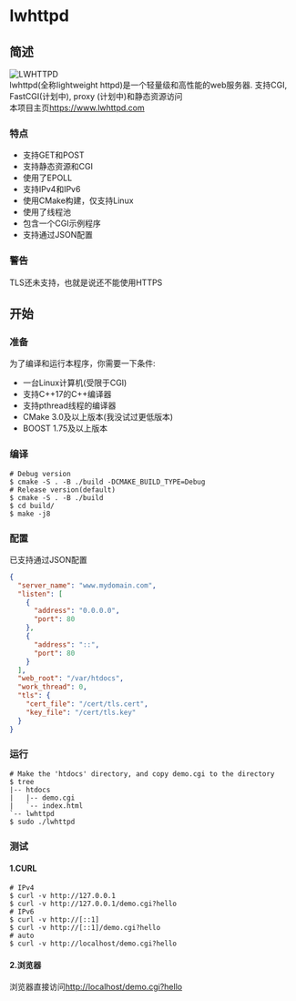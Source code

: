 # lwhttpd
## 简述
<img src="https://www.lwhttpd.com/assets/lwhttpd.png" alt="LWHTTPD">\
lwhttpd(全称lightweight httpd)是一个轻量级和高性能的web服务器. 支持CGI, FastCGI(计划中), proxy (计划中)和静态资源访问\
本项目主页<https://www.lwhttpd.com>
### 特点
- 支持GET和POST
- 支持静态资源和CGI
- 使用了EPOLL
- 支持IPv4和IPv6
- 使用CMake构建，仅支持Linux
- 使用了线程池
- 包含一个CGI示例程序
- 支持通过JSON配置
### 警告
TLS还未支持，也就是说还不能使用HTTPS
## 开始
### 准备
为了编译和运行本程序，你需要一下条件:  
- 一台Linux计算机(受限于CGI)
- 支持C++17的C++编译器
- 支持pthread线程的编译器
- CMake 3.0及以上版本(我没试过更低版本)
- BOOST 1.75及以上版本
### 编译
```shell script
# Debug version
$ cmake -S . -B ./build -DCMAKE_BUILD_TYPE=Debug
# Release version(default)
$ cmake -S . -B ./build
$ cd build/
$ make -j8
```
### 配置
已支持通过JSON配置
```json
{
  "server_name": "www.mydomain.com",
  "listen": [
	{
	  "address": "0.0.0.0",
	  "port": 80
	},
	{
	  "address": "::",
	  "port": 80
	}
  ],
  "web_root": "/var/htdocs",
  "work_thread": 0,
  "tls": {
	"cert_file": "/cert/tls.cert",
	"key_file": "/cert/tls.key"
  }
}
```
### 运行
```shell script
# Make the 'htdocs' directory, and copy demo.cgi to the directory
$ tree
|-- htdocs
|   |-- demo.cgi
|   `-- index.html
`-- lwhttpd
$ sudo ./lwhttpd
```
### 测试
#### 1.CURL
```shell script
# IPv4
$ curl -v http://127.0.0.1
$ curl -v http://127.0.0.1/demo.cgi?hello
# IPv6
$ curl -v http://[::1]
$ curl -v http://[::1]/demo.cgi?hello
# auto
$ curl -v http://localhost/demo.cgi?hello
```
#### 2.浏览器
浏览器直接访问<http://localhost/demo.cgi?hello>

